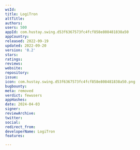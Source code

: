 ```yaml
---
wsId: 
title: LogiTron
altTitle: 
authors: 
users: 500
appId: com.hustay.swing.d53f6367573fc4fcf858e808481838a50
appCountry: 
released: 2022-09-19
updated: 2022-09-20
version: '0.2'
stars: 
ratings: 
reviews: 
website: 
repository: 
issue: 
icon: com.hustay.swing.d53f6367573fc4fcf858e808481838a50.png
bugbounty: 
meta: removed
verdict: fewusers
appHashes: 
date: 2024-04-03
signer: 
reviewArchive: 
twitter: 
social: 
redirect_from: 
developerName: LogiTron
features: 

---
```


